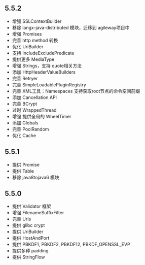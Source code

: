 ## 5.5.2

+ 增强 SSLContextBuilder
+ 移除 langx-java-distributed 模块，迁移到 agileway项目中
+ 增强 Promises
+ 完善 http method 转换
+ 优化 UriBuilder
+ 支持 IncludeExcludePredicate
+ 提供更多 MediaType
+ 增强 Strings，支持 quote相关方法
+ 添加 HttpHeaderValueBuilders
+ 完善 Retryer
+ 完善 SimpleLoadablePluginRegistry
+ 完善 XML工具：Namespaces 支持获取root节点的命令空间前缀
+ 添加 Cancellation API
+ 完善 BCrypt
+ 过时 WrappedThread
+ 增强 提供全局的 WheelTimer
+ 添加 Globals
+ 完善 PoolRandom
+ 优化 Cache

## 5.5.1

+ 提供 Promise
+ 提供 Table
+ 移除 java8tojava6 模块

## 5.5.0

+ 提供 Validator 框架
+ 增强 FilenameSuffixFilter
+ 完善 Urls
+ 提供 glibc crypt
+ 提供 UriBuilder
+ 提供 HostAndPort
+ 提供 PBKDF1, PBKDF2, PBKDF12, PBKDF_OPENSSL_EVP
+ 提供多种 padding
+ 提供 StringFlow
